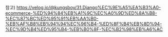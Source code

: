 참고)
https://velog.io/@kungsboy/31.Django%EC%9E%A5%EA%B3%A0-ecommerce-%ED%94%84%EB%A1%9C%EC%A0%9D%ED%8A%B8-%EC%87%BC%ED%95%91%EB%AA%B0-%EB%AF%B8%EB%94%94%EC%96%B4-%ED%8F%B4%EB%8D%94-%EC%9D%B4%ED%95%B4-%EB%B0%8F-%EC%B2%98%EB%A6%AC
